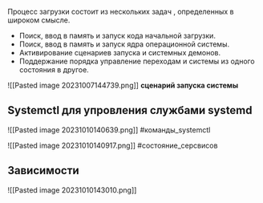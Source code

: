 Процесс загрузки состоит из нескольких задач , определенных в широком смысле.
- Поиск, ввод в память и запуск кода начальной загрузки.
- Поиск, ввод в память и запуск ядра операционной системы.
- Активирование сценариев запуска и системных демонов.
- Поддержание порядка управление переходам и системы из одного состояния в другое.

![[Pasted image 20231007144739.png]]
__сценарий запуска системы__


## Systemctl для упровления службами systemd
![[Pasted image 20231010140639.png]]
#команды_systemctl

![[Pasted image 20231010140917.png]]
#состояние_серсвисов

## Зависимости 
![[Pasted image 20231010143010.png]]


